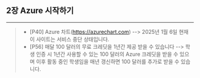 ## 2장 Azure 시작하기
-----------
>+ [P40] Azure 차트(https://azurechart.com) --> 2025년 1월 6일 현재 이 사이트는 서비스 중단 상태입니다.
>+ [P56] 매달 100 달러의 무료 크레딧을 1년간 제공 받을 수 있습니다 --> 학생 인증 시 1년간 사용할 수 있는 100 달러의 Azure 크레딧을 받을 수 있으며 이후 활동 중인 학생임을 매년 갱신하면 100 달러를 추가로 받을 수 있습니다.
